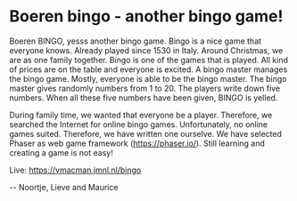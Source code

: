 # Boeren bingo - another bingo game!

Boeren BINGO, yesss another bingo game. Bingo is a nice game that everyone knows. Already played since 1530 in Italy.
Around Christmas, we are as one family together. Bingo is one of the games that is played. All kind of prices are
on the table and everyone is excited. A bingo master manages the bingo game. Mostly, everyone is able to be the
bingo master. The bingo master gives randomly numbers from 1 to 20. The players write down five numbers. When
all these five numbers have been given, BINGO is yelled.

During family time, we wanted that everyone be a player. Therefore, we searched the Internet for online bingo
games. Unfortunately, no online games suited. Therefore, we have written one ourselve. We have selected Phaser
as web game framework (https://phaser.io/). Still learning and creating a game is not easy!

Live: https://vmacman.jmnl.nl/bingo

-- Noortje, Lieve and Maurice
